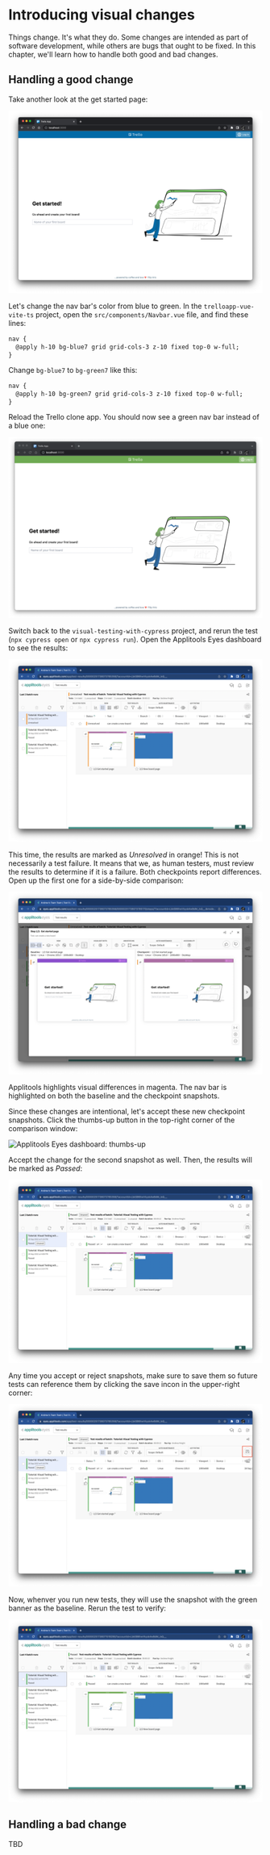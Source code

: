 # Introducing visual changes

Things change.
It's what they do.
Some changes are intended as part of software development,
while others are bugs that ought to be fixed.
In this chapter, we'll learn how to handle both good and bad changes.


## Handling a good change

Take another look at the get started page:

![Step 1: Load the home page](images/chapter1/get-started-page.png)

Let's change the nav bar's color from blue to green.
In the `trelloapp-vue-vite-ts` project,
open the `src/components/Navbar.vue` file,
and find these lines:

```
nav {
  @apply h-10 bg-blue7 grid grid-cols-3 z-10 fixed top-0 w-full;
}
```

Change `bg-blue7` to `bg-green7` like this:

```
nav {
  @apply h-10 bg-green7 grid grid-cols-3 z-10 fixed top-0 w-full;
}
```

Reload the Trello clone app.
You should now see a green nav bar instead of a blue one:

![Get started page with green nav bar](images/chapter4/get-started-green.png)

Switch back to the `visual-testing-with-cypress` project,
and rerun the test (`npx cypress open` or `npx cypress run`).
Open the Applitools Eyes dashboard to see the results:

![Applitools Eyes dashboard: unresolved results](images/chapter4/dashboard-unresolved-results.png)

This time, the results are marked as *Unresolved* in orange!
This is not necessarily a test failure.
It means that we, as human testers, must review the results to determine if it is a failure.
Both checkpoints report differences.
Open up the first one for a side-by-side comparison:

![Applitools Eyes dashboard: comparing color changes](images/chapter4/dashboard-blue-green-comparison.png)

Applitools highlights visual differences in magenta.
The nav bar is highlighted on both the baseline and the checkpoint snapshots.

Since these changes are intentional,
let's accept these new checkpoint snapshots.
Click the thumbs-up button in the top-right corner of the comparison window:

![Applitools Eyes dashboard: thumbs-up](images/chapter4/thumbs-up.png)

Accept the change for the second snapshot as well.
Then, the results will be marked as *Passed*:

![Applitools Eyes dashboard: marking unresolved results as passed](images/chapter4/dashboard-unresolved-to-passed.png)

Any time you accept or reject snapshots,
make sure to save them so future tests can reference them
by clicking the save incon in the upper-right corner:

![Applitools Eyes dashboard: save passing results](images/chapter4/dashboard-save-passed.png)

Now, whenver you run new tests, they will use the snapshot with the green banner as the baseline.
Rerun the test to verify:

![Applitools Eyes dashboard: confirming passing result with new baseline](images/chapter4/dashboard-confirm-passed.png)


## Handling a bad change

TBD
